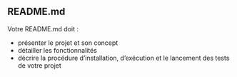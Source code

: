 ## README.md
Votre README.md doit : 
* présenter le projet et son concept
* détailler les fonctionnalités
* décrire la procédure d’installation, d’exécution et le lancement des tests de votre projet 
